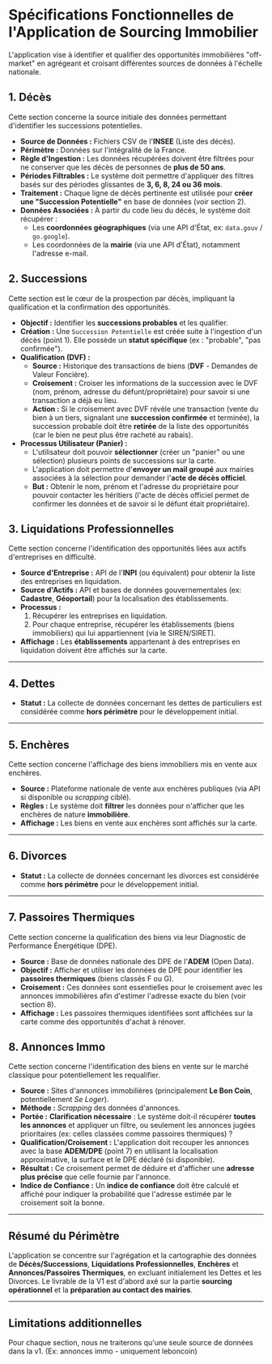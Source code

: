 # Spécifications Fonctionnelles de l'Application de Sourcing Immobilier

L'application vise à identifier et qualifier des opportunités immobilières "off-market" en agrégeant et croisant différentes sources de données à l'échelle nationale.

## 1. Décès

Cette section concerne la source initiale des données permettant d'identifier les successions potentielles.

* **Source de Données :** Fichiers CSV de l'**INSEE** (Liste des décès).
* **Périmètre :** Données sur l'intégralité de la France.
* **Règle d'Ingestion :** Les données récupérées doivent être filtrées pour ne conserver que les décès de personnes de **plus de 50 ans**.
* **Périodes Filtrables :** Le système doit permettre d'appliquer des filtres basés sur des périodes glissantes de **3, 6, 8, 24 ou 36 mois**.
* **Traitement :** Chaque ligne de décès pertinente est utilisée pour **créer une "Succession Potentielle"** en base de données (voir section 2).
* **Données Associées :** À partir du code lieu du décès, le système doit récupérer :
    * Les **coordonnées géographiques** (via une API d'État, ex: `data.gouv` / `go.google`).
    * Les coordonnées de la **mairie** (via une API d'État), notamment l'adresse e-mail.

## 2. Successions

Cette section est le cœur de la prospection par décès, impliquant la qualification et la confirmation des opportunités.

* **Objectif :** Identifier les **successions probables** et les qualifier.
* **Création :** Une `Succession Potentielle` est créée suite à l'ingestion d'un décès (point 1). Elle possède un **statut spécifique** (ex : "probable", "pas confirmée").
* **Qualification (DVF) :**
    * **Source :** Historique des transactions de biens (**DVF** - Demandes de Valeur Foncière).
    * **Croisement :** Croiser les informations de la succession avec le DVF (nom, prénom, adresse du défunt/propriétaire) pour savoir si une transaction a déjà eu lieu.
    * **Action :** Si le croisement avec DVF révèle une transaction (vente du bien à un tiers, signalant une **succession confirmée** et terminée), la succession probable doit être **retirée** de la liste des opportunités (car le bien ne peut plus être racheté au rabais).
* **Processus Utilisateur (Panier) :**
    * L'utilisateur doit pouvoir **sélectionner** (créer un "panier" ou une sélection) plusieurs points de successions sur la carte.
    * L'application doit permettre d'**envoyer un mail groupé** aux mairies associées à la sélection pour demander l'**acte de décès officiel**.
    * **But :** Obtenir le nom, prénom et l'adresse du propriétaire pour pouvoir contacter les héritiers (l'acte de décès officiel permet de confirmer les données et de savoir si le défunt était propriétaire).

## 3. Liquidations Professionnelles

Cette section concerne l'identification des opportunités liées aux actifs d'entreprises en difficulté.

* **Source d'Entreprise :** API de l'**INPI** (ou équivalent) pour obtenir la liste des entreprises en liquidation.
* **Source d'Actifs :** API et bases de données gouvernementales (ex: **Cadastre**, **Géoportail**) pour la localisation des établissements.
* **Processus :**
    1.  Récupérer les entreprises en liquidation.
    2.  Pour chaque entreprise, récupérer les établissements (biens immobiliers) qui lui appartiennent (via le SIREN/SIRET).
* **Affichage :** Les **établissements** appartenant à des entreprises en liquidation doivent être affichés sur la carte.

***

## 4. Dettes

* **Statut :** La collecte de données concernant les dettes de particuliers est considérée comme **hors périmètre** pour le développement initial.

***

## 5. Enchères

Cette section concerne l'affichage des biens immobiliers mis en vente aux enchères.

* **Source :** Plateforme nationale de vente aux enchères publiques (via API si disponible ou *scrapping* ciblé).
* **Règles :** Le système doit **filtrer** les données pour n'afficher que les enchères de nature **immobilière**.
* **Affichage :** Les biens en vente aux enchères sont affichés sur la carte.

***

## 6. Divorces

* **Statut :** La collecte de données concernant les divorces est considérée comme **hors périmètre** pour le développement initial.

***

## 7. Passoires Thermiques

Cette section concerne la qualification des biens via leur Diagnostic de Performance Énergétique (DPE).

* **Source :** Base de données nationale des DPE de l'**ADEM** (Open Data).
* **Objectif :** Afficher et utiliser les données de DPE pour identifier les **passoires thermiques** (biens classés F ou G).
* **Croisement :** Ces données sont essentielles pour le croisement avec les annonces immobilières afin d'estimer l'adresse exacte du bien (voir section 8).
* **Affichage :** Les passoires thermiques identifiées sont affichées sur la carte comme des opportunités d'achat à rénover.

## 8. Annonces Immo

Cette section concerne l'identification des biens en vente sur le marché classique pour potentiellement les requalifier.

* **Source :** Sites d'annonces immobilières (principalement **Le Bon Coin**, potentiellement *Se Loger*).
* **Méthode :** *Scrapping* des données d'annonces.
* **Portée :** **Clarification nécessaire** : Le système doit-il récupérer **toutes les annonces** et appliquer un filtre, ou seulement les annonces jugées prioritaires (ex: celles classées comme passoires thermiques) ?
* **Qualification/Croisement :** L'application doit recouper les annonces avec la base **ADEM/DPE** (point 7) en utilisant la localisation approximative, la surface et le DPE déclaré (si disponible).
* **Résultat :** Ce croisement permet de déduire et d'afficher une **adresse plus précise** que celle fournie par l'annonce.
* **Indice de Confiance :** Un **indice de confiance** doit être calculé et affiché pour indiquer la probabilité que l'adresse estimée par le croisement soit la bonne.

***

## Résumé du Périmètre

L'application se concentre sur l'agrégation et la cartographie des données de **Décès/Successions**, **Liquidations Professionnelles**, **Enchères** et **Annonces/Passoires Thermiques**, en excluant initialement les Dettes et les Divorces. Le livrable de la V1 est d'abord axé sur la partie **sourcing opérationnel** et la **préparation au contact des mairies**.

*** 

## Limitations additionnelles
Pour chaque section, nous ne traiterons qu'une seule source de données dans la v1. (Ex: annonces immo - uniquement leboncoin)
